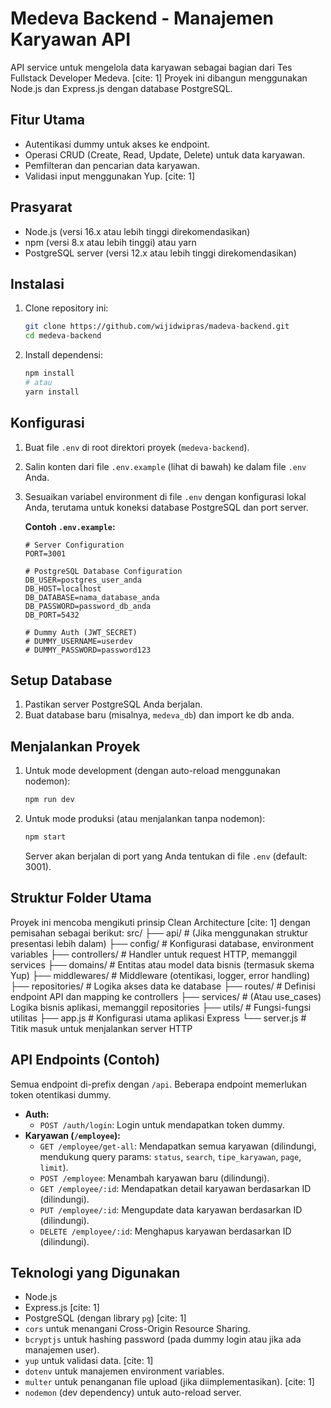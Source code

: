 # Medeva Backend - Manajemen Karyawan API

API service untuk mengelola data karyawan sebagai bagian dari Tes Fullstack Developer Medeva. [cite: 1] Proyek ini dibangun menggunakan Node.js dan Express.js dengan database PostgreSQL.

## Fitur Utama
- Autentikasi dummy untuk akses ke endpoint.
- Operasi CRUD (Create, Read, Update, Delete) untuk data karyawan.
- Pemfilteran dan pencarian data karyawan.
- Validasi input menggunakan Yup. [cite: 1]

## Prasyarat
- Node.js (versi 16.x atau lebih tinggi direkomendasikan)
- npm (versi 8.x atau lebih tinggi) atau yarn
- PostgreSQL server (versi 12.x atau lebih tinggi direkomendasikan)

## Instalasi
1.  Clone repository ini:
    ```bash
    git clone https://github.com/wijidwipras/madeva-backend.git
    cd medeva-backend
    ```
2.  Install dependensi:
    ```bash
    npm install
    # atau
    yarn install
    ```

## Konfigurasi
1.  Buat file `.env` di root direktori proyek (`medeva-backend`).
2.  Salin konten dari file `.env.example` (lihat di bawah) ke dalam file `.env` Anda.
3.  Sesuaikan variabel environment di file `.env` dengan konfigurasi lokal Anda, terutama untuk koneksi database PostgreSQL dan port server.

    **Contoh `.env.example`:**
    ```env
    # Server Configuration
    PORT=3001

    # PostgreSQL Database Configuration
    DB_USER=postgres_user_anda
    DB_HOST=localhost
    DB_DATABASE=nama_database_anda
    DB_PASSWORD=password_db_anda
    DB_PORT=5432

    # Dummy Auth (JWT_SECRET)
    # DUMMY_USERNAME=userdev
    # DUMMY_PASSWORD=password123
    ```

## Setup Database
1.  Pastikan server PostgreSQL Anda berjalan.
2.  Buat database baru (misalnya, `medeva_db`) dan import ke db anda.

## Menjalankan Proyek
1.  Untuk mode development (dengan auto-reload menggunakan nodemon):
    ```bash
    npm run dev
    ```
2.  Untuk mode produksi (atau menjalankan tanpa nodemon):
    ```bash
    npm start
    ```
    Server akan berjalan di port yang Anda tentukan di file `.env` (default: 3001).

## Struktur Folder Utama
Proyek ini mencoba mengikuti prinsip Clean Architecture [cite: 1] dengan pemisahan sebagai berikut:
src/
├── api/                # (Jika menggunakan struktur presentasi lebih dalam)
├── config/             # Konfigurasi database, environment variables
├── controllers/        # Handler untuk request HTTP, memanggil services
├── domains/            # Entitas atau model data bisnis (termasuk skema Yup) 
├── middlewares/        # Middleware (otentikasi, logger, error handling) 
├── repositories/       # Logika akses data ke database 
├── routes/             # Definisi endpoint API dan mapping ke controllers 
├── services/           # (Atau use_cases) Logika bisnis aplikasi, memanggil repositories
├── utils/              # Fungsi-fungsi utilitas
├── app.js              # Konfigurasi utama aplikasi Express
└── server.js           # Titik masuk untuk menjalankan server HTTP

## API Endpoints (Contoh)
Semua endpoint di-prefix dengan `/api`. Beberapa endpoint memerlukan token otentikasi dummy.

- **Auth:**
    - `POST /auth/login`: Login untuk mendapatkan token dummy.
- **Karyawan (`/employee`):**
    - `GET /employee/get-all`: Mendapatkan semua karyawan (dilindungi, mendukung query params: `status`, `search`, `tipe_karyawan`, `page`, `limit`).
    - `POST /employee`: Menambah karyawan baru (dilindungi).
    - `GET /employee/:id`: Mendapatkan detail karyawan berdasarkan ID (dilindungi).
    - `PUT /employee/:id`: Mengupdate data karyawan berdasarkan ID (dilindungi).
    - `DELETE /employee/:id`: Menghapus karyawan berdasarkan ID (dilindungi).

## Teknologi yang Digunakan
- Node.js
- Express.js [cite: 1]
- PostgreSQL (dengan library `pg`) [cite: 1]
- `cors` untuk menangani Cross-Origin Resource Sharing.
- `bcryptjs` untuk hashing password (pada dummy login atau jika ada manajemen user).
- `yup` untuk validasi data. [cite: 1]
- `dotenv` untuk manajemen environment variables.
- `multer` untuk penanganan file upload (jika diimplementasikan). [cite: 1]
- `nodemon` (dev dependency) untuk auto-reload server.